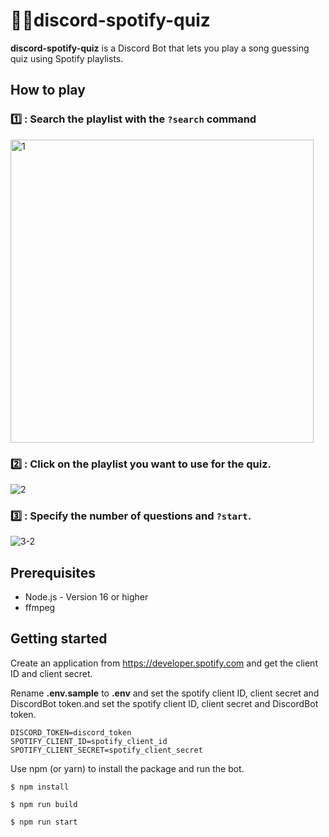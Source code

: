 # 🕵️‍♀️discord-spotify-quiz

**discord-spotify-quiz** is a Discord Bot that lets you play a song guessing quiz using Spotify playlists.

## How to play

### 1️⃣ : Search the playlist with the `?search` command
<img width="485" alt="1" src="https://user-images.githubusercontent.com/38206334/145382664-7f5e58cf-0fb2-4f14-8e8a-0c9bf7d6ee14.png">

### 2️⃣ : Click on the playlist you want to use for the quiz.
![2](https://user-images.githubusercontent.com/38206334/145384008-c464ce68-2cb2-438c-9659-9176fa6a3f50.gif)

### 3️⃣ : Specify the number of questions and `?start`.
![3-2](https://user-images.githubusercontent.com/38206334/145385843-a89e9d5d-e7fe-4354-bc40-15181bed6062.gif)

## Prerequisites
- Node.js - Version 16 or higher
- ffmpeg

## Getting started
Create an application from https://developer.spotify.com and get the client ID and client secret.

Rename **.env.sample** to **.env** and set the spotify client ID, client secret and DiscordBot token.and set the spotify client ID, client secret and DiscordBot token.

```
DISCORD_TOKEN=discord_token
SPOTIFY_CLIENT_ID=spotify_client_id
SPOTIFY_CLIENT_SECRET=spotify_client_secret
```

Use npm (or yarn) to install the package and run the bot.

```
$ npm install

$ npm run build

$ npm run start
```
